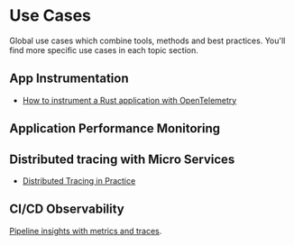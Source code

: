 
# Use Cases

Global use cases which combine tools, methods and best practices. You'll find more specific use cases in each topic section. 

## App Instrumentation

- [How to instrument a Rust application with OpenTelemetry](https://21-lessons.com/how-to-instrument-a-rust-application-with-opentelemetry/)

## Application Performance Monitoring


## Distributed tracing with Micro Services

- [Distributed Tracing in Practice](https://www.oreilly.com/library/view/distributed-tracing-in/9781492056621/)

## CI/CD Observability

[Pipeline insights with metrics and traces](https://gitlab.com/gitlab-org/gitlab/-/issues/338943).
